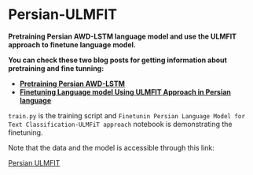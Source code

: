 # Persian-ULMFIT

**Pretraining Persian AWD-LSTM language model and use the ULMFIT approach to finetune language model.**

**You can check these two blog posts for getting information about pretraining and fine tunning:**

- **[Pretraining Persian AWD-LSTM](https://saied71.github.io/RohanAiLab/markdown/2021/07/17/Pretraining-Persian-AWD-LSTM-Language-model.html)**
- **[Finetuning Language model Using ULMFIT Approach in Persian language](https://saied71.github.io/RohanAiLab/2021/07/17/Finetunin-Persian-Language-Model.html)**

`train.py` is the training script and `Finetunin Persian Language Model for Text Classification-ULMFiT approach` notebook is demonstrating the finetuning.

Note that the data and the model is accessible through this link:

[Persian ULMFIT](https://drive.google.com/file/d/1-VftZs-XxQD6KvmeNT8Io03MU1mQKylO/view?usp=sharing)


